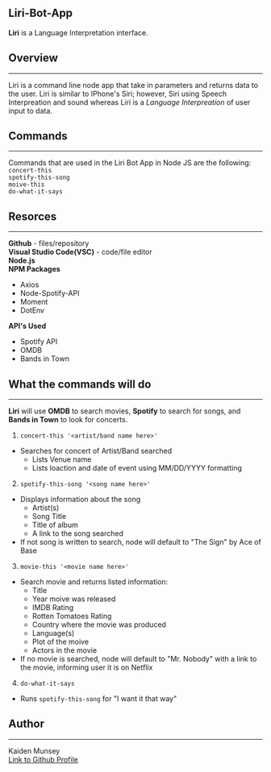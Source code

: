 ## Liri-Bot-App 

**Liri** is a Language Interpretation interface. 

## Overview
-----------------
Liri is a command line node app that take in parameters and returns data to the user. Liri is similar to IPhone's Siri; however, Siri using Speech Interpreation and sound whereas Liri is a *Language Interpreation* of user input to data. 

## Commands
----------
Commands that are used in the Liri Bot App in Node JS are the following: <br>
`concert-this`<br>
`spotify-this-song`<br>
`moive-this`<br>
`do-what-it-says`

## Resorces 
------
**Github** - files/repository<br>
**Visual Studio Code(VSC)** - code/file editor<br>
**Node.js**<br>
**NPM Packages**
* Axios
* Node-Spotify-API
* Moment 
* DotEnv<br>

**API's Used**
* Spotify API<br>
* OMDB<br>
* Bands in Town<br>

## What the commands will do
-----
**Liri** will use **OMDB** to search movies, **Spotify** to search for songs, and **Bands in Town** to look for concerts. 

1. `concert-this '<artist/band name here>'`
- Searches for concert of Artist/Band searched
    - Lists Venue name
    - Lists loaction and date of event using MM/DD/YYYY formatting

2. `spotify-this-song '<song name here>'`
- Displays information about the song 
    - Artist(s)
    - Song Title
    - Title of album
    - A link to the song searched 
- If not song is written to search, node will default to "The Sign" by Ace of Base

3. `movie-this '<movie name here>'`
- Search movie and returns listed information:
    - Title
    - Year moive was released
    - IMDB Rating 
    - Rotten Tomatoes Rating 
    - Country where the movie was produced 
    - Language(s)
    - Plot of the moive 
    - Actors in the movie
- If no movie is searched, node will default to "Mr. Nobody" with a link to the movie, informing user it is on Netflix

4. `do-what-it-says`
- Runs `spotify-this-song` for "I want it that way"


## Author<br>
-------
Kaiden Munsey <br>
[Link to Github Profile](https://github.com/kaiden-m7)





